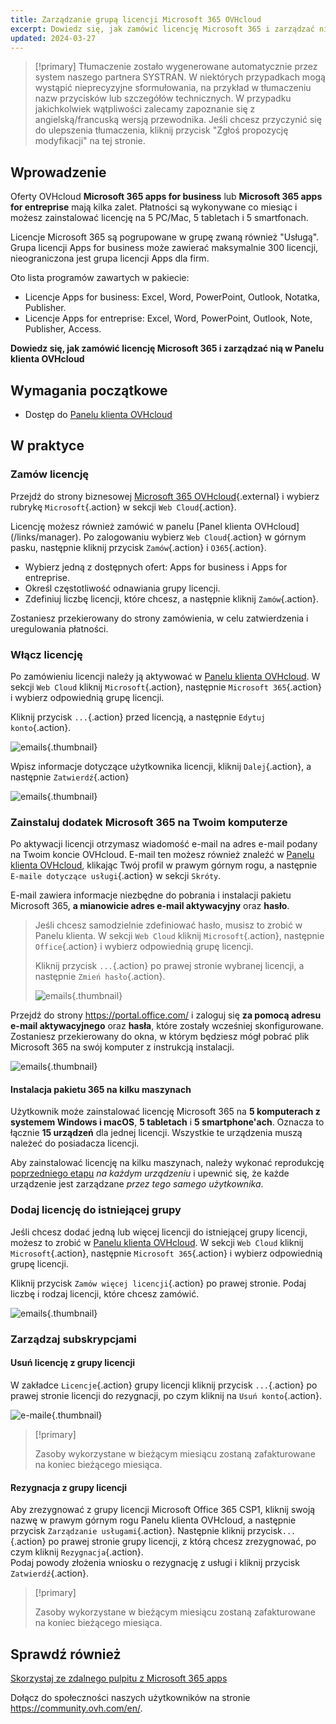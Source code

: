 ```yaml
---
title: Zarządzanie grupą licencji Microsoft 365 OVHcloud
excerpt: Dowiedz się, jak zamówić licencję Microsoft 365 i zarządzać nią w Panelu klienta OVHcloud.
updated: 2024-03-27
---
```


> [!primary]
> Tłumaczenie zostało wygenerowane automatycznie przez system naszego partnera SYSTRAN. W niektórych przypadkach mogą wystąpić nieprecyzyjne sformułowania, na przykład w tłumaczeniu nazw przycisków lub szczegółów technicznych. W przypadku jakichkolwiek wątpliwości zalecamy zapoznanie się z angielską/francuską wersją przewodnika. Jeśli chcesz przyczynić się do ulepszenia tłumaczenia, kliknij przycisk "Zgłoś propozycję modyfikacji" na tej stronie.
>

## Wprowadzenie

Oferty OVHcloud **Microsoft 365 apps for business** lub **Microsoft 365 apps for entreprise** mają kilka zalet. Płatności są wykonywane co miesiąc i możesz zainstalować licencję na 5 PC/Mac, 5 tabletach i 5 smartfonach.

Licencje Microsoft 365 są pogrupowane w grupę zwaną również "Usługą". Grupa licencji Apps for business może zawierać maksymalnie 300 licencji, nieograniczona jest grupa licencji Apps dla firm.

Oto lista programów zawartych w pakiecie:

- Licencje Apps for business: Excel, Word, PowerPoint, Outlook, Notatka, Publisher.
- Licencje Apps for entreprise: Excel, Word, PowerPoint, Outlook, Note, Publisher, Access.

**Dowiedz się, jak zamówić licencję Microsoft 365 i zarządzać nią w Panelu klienta OVHcloud**

## Wymagania początkowe

- Dostęp do [Panelu klienta OVHcloud](https://www.ovh.com/auth/?action=gotomanager&from=https://www.ovh.pl/&ovhSubsidiary=pl)

## W praktyce

### Zamów licencję

Przejdź do strony biznesowej [Microsoft 365 OVHcloud](https://www.ovh.pl/office-365-business){.external} i wybierz rubrykę `Microsoft`{.action} w sekcji `Web Cloud`{.action}.

Licencję możesz również zamówić w panelu [Panel klienta OVHcloud] (/links/manager). Po zalogowaniu wybierz `Web Cloud`{.action} w górnym pasku, następnie kliknij przycisk `Zamów`{.action} i `O365`{.action}.

- Wybierz jedną z dostępnych ofert: Apps for business i Apps for entreprise.
- Określ częstotliwość odnawiania grupy licencji.
- Zdefiniuj liczbę licencji, które chcesz, a następnie kliknij `Zamów`{.action}.

Zostaniesz przekierowany do strony zamówienia, w celu zatwierdzenia i uregulowania płatności.

### Włącz licencję

Po zamówieniu licencji należy ją aktywować w [Panelu klienta OVHcloud](/links/manager). W sekcji `Web Cloud` kliknij `Microsoft`{.action}, następnie `Microsoft 365`{.action} i wybierz odpowiednią grupę licencji.

Kliknij przycisk `...`{.action} przed licencją, a następnie `Edytuj konto`{.action}.

![emails](images/Outlook-cps1-01.png){.thumbnail}

Wpisz informacje dotyczące użytkownika licencji, kliknij `Dalej`{.action}, a następnie `Zatwierdź`{.action}

![emails](images/Outlook-cps1-02.png){.thumbnail}

### Zainstaluj dodatek Microsoft 365 na Twoim komputerze <a name="install365"></a>

Po aktywacji licencji otrzymasz wiadomość e-mail na adres e-mail podany na Twoim koncie OVHcloud. E-mail ten możesz również znaleźć w [Panelu klienta OVHcloud](/links/manager), klikając Twój profil w prawym górnym rogu, a następnie `E-maile dotyczące usługi`{.action} w sekcji `Skróty`.

E-mail zawiera informacje niezbędne do pobrania i instalacji pakietu Microsoft 365, **a mianowicie adres e-mail aktywacyjny** oraz **hasło**.

>
> Jeśli chcesz samodzielnie zdefiniować hasło, musisz to zrobić w Panelu klienta. W sekcji `Web Cloud` kliknij `Microsoft`{.action}, następnie `Office`{.action} i wybierz odpowiednią grupę licencji.
>
> Kliknij przycisk `...`{.action} po prawej stronie wybranej licencji, a następnie `Zmień hasło`{.action}.
>
>![emails](images/Outlook-cps1-03.png){.thumbnail}
>

Przejdź do strony <https://portal.office.com/> i zaloguj się **za pomocą adresu e-mail aktywacyjnego** oraz **hasła**, które zostały wcześniej skonfigurowane. Zostaniesz przekierowany do okna, w którym będziesz mógł pobrać plik Microsoft 365 na swój komputer z instrukcją instalacji.

![emails](images/Outlook-cps1-04.png){.thumbnail}

#### Instalacja pakietu 365 na kilku maszynach

Użytkownik może zainstalować licencję Microsoft 365 na **5 komputerach z systemem Windows i macOS**, **5 tabletach** i **5 smartphone'ach**. Oznacza to łącznie **15 urządzeń** dla jednej licencji. Wszystkie te urządzenia muszą należeć do posiadacza licencji.

Aby zainstalować licencję na kilku maszynach, należy wykonać reprodukcję [poprzedniego etapu](#install365) *na każdym urządzeniu* i upewnić się, że każde urządzenie jest zarządzane *przez tego samego użytkownika*.

### Dodaj licencję do istniejącej grupy

Jeśli chcesz dodać jedną lub więcej licencji do istniejącej grupy licencji, możesz to zrobić w [Panelu klienta OVHcloud](/links/manager). W sekcji `Web Cloud` kliknij `Microsoft`{.action}, następnie `Microsoft 365`{.action} i wybierz odpowiednią grupę licencji.

Kliknij przycisk `Zamów więcej licencji`{.action} po prawej stronie. Podaj liczbę i rodzaj licencji, które chcesz zamówić.

![emails](images/Outlook-cps1-05.png){.thumbnail}

### Zarządzaj subskrypcjami <a name="managesubscriptions"></a>

#### Usuń licencję z grupy licencji

W zakładce `Licencje`{.action} grupy licencji kliknij przycisk `...`{.action} po prawej stronie licencji do rezygnacji, po czym kliknij na `Usuń konto`{.action}.

![e-maile](images/Outlook-cps1-06.png){.thumbnail}

> [!primary]
>
> Zasoby wykorzystane w bieżącym miesiącu zostaną zafakturowane na koniec bieżącego miesiąca.

#### Rezygnacja z grupy licencji

Aby zrezygnować z grupy licencji Microsoft Office 365 CSP1, kliknij swoją nazwę w prawym górnym rogu Panelu klienta OVHcloud, a następnie przycisk `Zarządzanie usługami`{.action}. Następnie kliknij przycisk`...`{.action} po prawej stronie grupy licencji, z którą chcesz zrezygnować, po czym kliknij `Rezygnacja`{.action}.<br>
Podaj powody złożenia wniosku o rezygnację z usługi i kliknij przycisk `Zatwierdź`{.action}.

> [!primary]
>
> Zasoby wykorzystane w bieżącym miesiącu zostaną zafakturowane na koniec bieżącego miesiąca.

## Sprawdź również

[Skorzystaj ze zdalnego pulpitu z Microsoft 365 apps](/pages/web_cloud/email_and_collaborative_solutions/microsoft_office/office_proplus)

Dołącz do społeczności naszych użytkowników na stronie <https://community.ovh.com/en/>.

